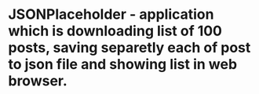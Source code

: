# JSONPlaceholder - application which is downloading list of 100 posts, saving separetly each of post to json file and showing list in web browser.
